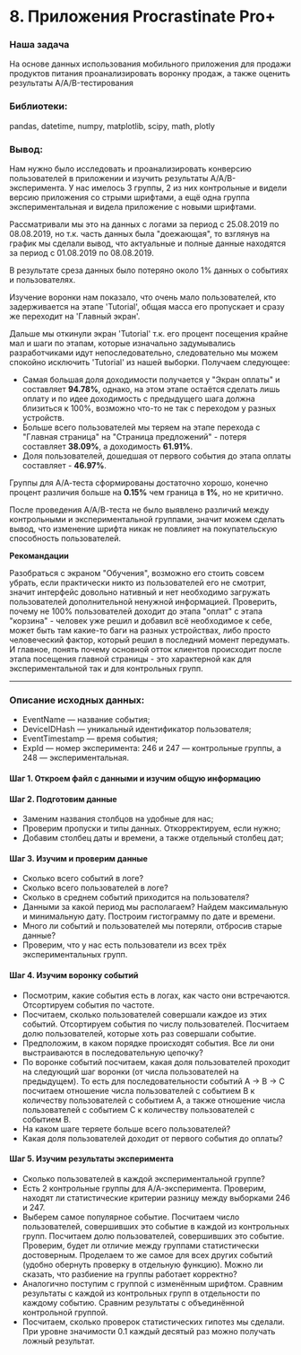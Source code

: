 # 8. Приложения Procrastinate Pro+
### Наша задача
На основе данных использования мобильного приложения для продажи продуктов питания проанализировать воронку продаж, а также оценить результаты A/A/B-тестирования

### Библиотеки:
pandas, datetime, numpy, matplotlib, scipy, math, plotly

### Вывод:
Нам нужно было исследовать и проанализировать конверсию пользователей в приложении и изучить результаты А/А/В-эксперимента. У нас имелось 3 группы, 2 из них контрольные и видели версию приложения со стрыми шрифтами, а ещё одна группа экспериментальная и видела приложение с новыми шрифтами.

Рассматривали мы это на данных с логами за период с 25.08.2019 по 08.08.2019, но т.к. часть данных была "доежающая", то взглянув на график мы сделали вывод, что актуальные и полные данные находятся за период с 01.08.2019 по 08.08.2019.

В результате среза данных было потеряно около 1% данных о событиях и пользователях.

Изучение воронки нам показало, что очень мало пользователей, кто задерживается на этапе 'Tutorial', общая масса его пропускает и сразу же переходит на 'Главный экран'.

Дальше мы откинули экран 'Tutorial' т.к. его процент посещения крайне мал и шаги по этапам, которые изначально задумывались разработчиками идут непоследовательно, следовательно мы можем спокойно исключить 'Tutorial' из нашей выборки. Получаем следующее:

- Самая большая доля доходимости получается у "Экран оплаты" и составляет **94.78%**, однако, на этом этапе остаётся сделать лишь оплату и по идее доходимость с предыдущего шага должна близиться к 100%, возможно что-то не так с переходом у разных устройств.
- Больше всего пользователей мы теряем на этапе перехода с "Главная страница" на "Страница предложений" - потеря составляет **38.09%**, а доходимость **61.91%**.
- Доля пользователей, дошедшая от первого события до этапа оплаты составляет - **46.97%**.

Группы для А/А-теста сформированы достаточно хорошо, конечно процент различия больше на **0.15%** чем граница в **1%**, но не критично.

После проведения А/А/В-теста не было выявлено различий между контрольными и экспериментальной группами, значит можем сделать вывод, что изменение шрифта никак не повлияет на покупательскую способность пользователей.

**Рекомандации**

Разобраться с экраном "Обучения", возможно его стоить совсем убрать, если практически никто из пользователей его не смотрит, значит интерфейс довольно нативный и нет необходимо загружать пользователей дополнительной ненужной информацией. Проверить, почему не 100% пользователей доходит до этапа "оплат" с этапа "корзина" - человек уже решил и добавил всё необходимое к себе, может быть там какие-то баги на разных устройствах, либо просто человеческий фактор, который решил в последний момент передумать. И главное, понять почему основной отток клиентов происходит после этапа посещения главной страницы - это характерной как для экспериментальной так и для контрольных групп.

---
### Описание исходных данных:
- EventName — название события;
- DeviceIDHash — уникальный идентификатор пользователя;
- EventTimestamp — время события;
- ExpId — номер эксперимента: 246 и 247 — контрольные группы, а 248 — экспериментальная.

#### Шаг 1. Откроем файл с данными и изучим общую информацию
#### Шаг 2. Подготовим данные
- Заменим названия столбцов на удобные для нас;
- Проверим пропуски и типы данных. Откорректируем, если нужно;
- Добавим столбец даты и времени, а также отдельный столбец дат;
#### Шаг 3. Изучим и проверим данные
- Сколько всего событий в логе?
- Сколько всего пользователей в логе?
- Сколько в среднем событий приходится на пользователя?
- Данными за какой период мы располагаем? Найдем максимальную и минимальную дату. Построим гистограмму по дате и времени.
- Много ли событий и пользователей мы потеряли, отбросив старые данные?
- Проверим, что у нас есть пользователи из всех трёх экспериментальных групп.
#### Шаг 4. Изучим воронку событий
- Посмотрим, какие события есть в логах, как часто они встречаются. Отсортируем события по частоте.
- Посчитаем, сколько пользователей совершали каждое из этих событий. Отсортируем события по числу пользователей. Посчитаем долю пользователей, которые хоть раз совершали событие.
- Предположим, в каком порядке происходят события. Все ли они выстраиваются в последовательную цепочку?
- По воронке событий посчитаем, какая доля пользователей проходит на следующий шаг воронки (от числа пользователей на предыдущем). То есть для последовательности событий A → B → C посчитаем отношение числа пользователей с событием B к количеству пользователей с событием A, а также отношение числа пользователей с событием C к количеству пользователей с событием B.
- На каком шаге теряете больше всего пользователей?
- Какая доля пользователей доходит от первого события до оплаты?
#### Шаг 5. Изучим результаты эксперимента
- Сколько пользователей в каждой экспериментальной группе?
- Есть 2 контрольные группы для А/А-эксперимента. Проверим, находят ли статистические критерии разницу между выборками 246 и 247.
- Выберем самое популярное событие. Посчитаем число пользователей, совершивших это событие в каждой из контрольных групп. Посчитаем долю пользователей, совершивших это событие. Проверим, будет ли отличие между группами статистически достоверным. Проделаем то же самое для всех других событий (удобно обернуть проверку в отдельную функцию). Можно ли сказать, что разбиение на группы работает корректно?
- Аналогично поступим с группой с изменённым шрифтом. Сравним результаты с каждой из контрольных групп в отдельности по каждому событию. Сравним результаты с объединённой контрольной группой.
- Посчитаем, сколько проверок статистических гипотез мы сделали. При уровне значимости 0.1 каждый десятый раз можно получать ложный результат.
